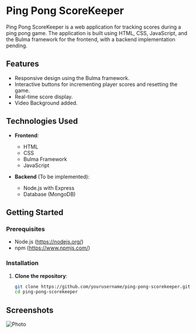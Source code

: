 # Ping Pong ScoreKeeper

Ping Pong ScoreKeeper is a web application for tracking scores during a ping pong game. The application is built using HTML, CSS, JavaScript, and the Bulma framework for the frontend, with a backend implementation pending.

## Features

- Responsive design using the Bulma framework.
- Interactive buttons for incrementing player scores and resetting the game.
- Real-time score display.
- Video Background added.

## Technologies Used

- **Frontend**:
  - HTML
  - CSS
  - Bulma Framework
  - JavaScript

- **Backend** (To be implemented):
  - Node.js with Express 
  - Database (MongoDB)

## Getting Started

### Prerequisites

- Node.js (https://nodejs.org/)
- npm (https://www.npmjs.com/)

### Installation

1. **Clone the repository**:
   ```sh
   git clone https://github.com/yourusername/ping-pong-scorekeeper.git
   cd ping-pong-scorekeeper

## Screenshots

![Photo](images/screenshot.png)

